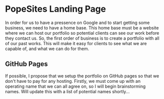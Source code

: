 # PopeSites Landing Page

In order for us to have a pressence on Google and to start getting some business, we need to have a home base. This home base must be a website where we can host our portfolio so potential clients can see our work before they contact us. So, the first order of business is to create a portfolio with all of our past works. This will make it easy for clients to see what we are capable of, and what we can do for them.

## GitHub Pages

If possible, I propose that we setup the portfolio on GitHub pages so that we don't have to pay for any hosting. Firstly, we must come up with an operating name that we can all agree on, so I will begin brainstorming names. Will update this with a list of potential names shortly...
